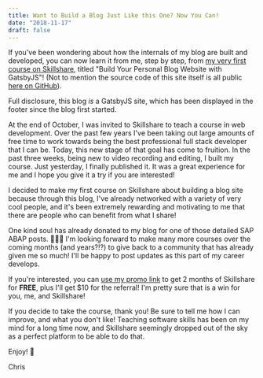 ```yaml
---
title: Want to Build a Blog Just Like this One? Now You Can!
date: "2018-11-17"
draft: false
---
```


If you've been wondering about how the internals of my blog are built and developed, you can now learn it from me, step by step, from [my very first course on Skillshare](https://skl.sh/2qGtFlG), titled "Build Your Personal Blog Website with GatsbyJS"! (Not to mention the source code of this site itself is all public [here on GitHub](https://github.com/frewinchristopher/chrisfrew.in)). 

Full disclosure, this blog _is_ a GatsbyJS site, which has been displayed in the footer since the blog first started.

At the end of October, I was invited to Skillshare to teach a course in web development. Over the past few years I've been taking out large amounts of free time to work towards being the best professional full stack developer that I can be. Today, this new stage of that goal has come to fruition. In the past three weeks, being new to video recording and editing, I built my course. Just yesterday, I finally published it. It was a great experience for me and I hope you give it a try if you are interested!

I decided to make my first course on Skillshare about building a blog site because through this blog, I've already networked with a variety of very cool people, and it's been extremely rewarding and motivating to me that there are people who can benefit from what I share! 

One kind soul has already donated to my blog for one of those detailed SAP ABAP posts. 🙏🙏🙏 I'm looking forward to make many more courses over the coming months (and years?!?) to give back to a community that has already given me so much! I'll be happy to post updates as this part of my career develops.

If you're interested, you can [use my promo link](https://skl.sh/2qGtFlG) to get 2 months of Skillshare for **FREE**, plus I'll get $10 for the referral! I'm pretty sure that is a win for you, me, and Skillshare!

If you decide to take the course, thank you! Be sure to tell me how I can improve, and what you don't like! Teaching software skills has been on my mind for a long time now, and Skillshare seemingly dropped out of the sky as a perfect platform to be able to do that.

Enjoy! :beer:

Chris
